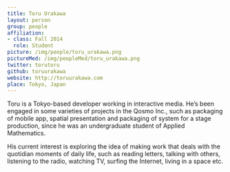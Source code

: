 ```yaml
---
title: Toru Urakawa
layout: person
group: people
affiliation:
- class: Fall 2014
  role: Student
picture: /img/people/toru_urakawa.png
pictureMed: /img/peopleMed/toru_urakawa.png
twitter: torutoru
github: toruurakawa
website: http://toruurakawa.com
place: Tokyo, Japan
---
```

Toru is a Tokyo-based developer working in interactive media. He’s been engaged in some varieties of projects in the Qosmo Inc., such as packaging of mobile app, spatial presentation and packaging of system for a stage production, since he was an undergraduate student of Applied Mathematics. 

His current interest is exploring the idea of making work that deals with the quotidian moments of daily life, such as reading letters, talking with others, listening to the radio, watching TV, surfing the Internet, living in a space etc.